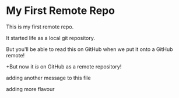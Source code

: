 # My First Remote Repo

This is my first remote repo.

It started life as a local git repository.

But you'll be able to read this on GitHub when we put it onto a GitHub remote!

+But now it *is* on GitHub as a remote repository!

adding another message  to this file

adding more flavour
